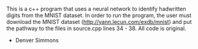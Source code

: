 This is a c++ program that uses a neural network to identify hadwritten digits from the MNIST dataset.
In order to run the program, the user must download the MNIST dataset (http://yann.lecun.com/exdb/mnist) and put the pathway to the files in source.cpp lines 34 - 38.
All code is original.

- Denver Simmons
